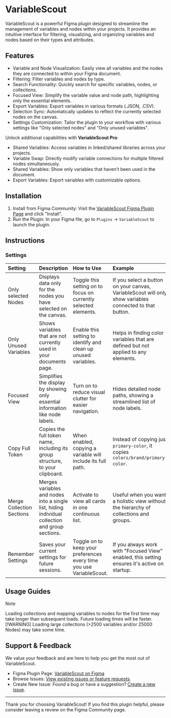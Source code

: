 # VariableScout

VariableScout is a powerful Figma plugin designed to streamline the management of variables and nodes within your projects. It provides an intuitive interface for filtering, visualizing, and organizing variables and nodes based on their types and attributes.

## Features

- Variable and Node Visualization: Easily view all variables and the nodes they are connected to within your Figma document.
- Filtering: Filter variables and nodes by type.
- Search Functionality: Quickly search for specific variables, nodes, or collections.
- Focused View: Simplify the variable value and node path, highlighting only the essential elements.
- Export Variables: Export variables in various formats (.JSON, .CSV).
- Selection Sync: Automatically updates to reflect the currently selected nodes on the canvas.
- Settings Customization: Tailor the plugin to your workflow with various settings like "Only selected nodes" and "Only unused variables".

Unlock additional capabilities with **VariableScout Pro**:

- Shared Variables: Access variables in linked/shared libraries across your projects.
- Variable Swap: Directly modify variable connections for multiple filtered nodes simultaneously.
- Shared Variables: Show only variables that haven’t been used in the document.
- Export Variables: Export variables with customizable options.

## Installation

1. Install from Figma Community: Visit the [VariableScout Figma Plugin Page](https://.com/) and click "Install".
2. Run the Plugin: In your Figma file, go to `Plugins` → `VariableScout` to launch the plugin.

## Instructions

### Settings

| Setting | Description | How to Use | Example |
| :--- | :--- | :--- | :--- |
| Only selected Nodes | Displays data only for the nodes you have selected on the canvas. | Toggle this setting on to focus on currently selected elements. | If you select a button on your canvas, VariableScout will only show variables connected to that button. |
| Only Unused Variables | Shows variables that are not currently used in your documents page. | Enable this setting to identify and clean up unused variables. | Helps in finding color variables that are defined but not applied to any elements. |
| Focused View | Simplifies the display by showing only essential information like node labels. | Turn on to reduce visual clutter for easier navigation. | Hides detailed node paths, showing a streamlined list of node labels. |
| Copy Full Token | Copies the full token name, including its group structure, to your clipboard. | When enabled, copying a variable will include its full path. | Instead of copying just `primary-color`, it copies `colors/brand/primary-color`. |
| Merge Collection Sections | Merges variables and nodes into a single list, hiding individual collection and group sections. | Activate to view all cards in one continuous list. | Useful when you want a holistic view without the hierarchy of collections and groups. |
| Remember Settings | Saves your current settings for future sessions. | Toggle on to keep your preferences every time you use VariableScout. | If you always work with "Focused View" enabled, this setting ensures it's active on startup. |

## Usage Guides

> [!NOTE]
> Loading collections and mapping variables to nodes for the first time may take longer than subsequent loads. Future loading times will be faster.
> [!WARNING]
> Loading large collections (>2500 variables and/or 25000 Nodes) may take some time.

## Support & Feedback

We value your feedback and are here to help you get the most out of VariableScout.

- Figma Plugin Page: [VariableScout on Figma](https://.com/)
- Browse Issues: [View existing issues or feature requests](https://.com/).
- Create New Issue: Found a bug or have a suggestion? [Create a new issue](https://.com/).

---

Thank you for choosing VariableScout! If you find this plugin helpful, please consider leaving a review on the Figma Community page.
